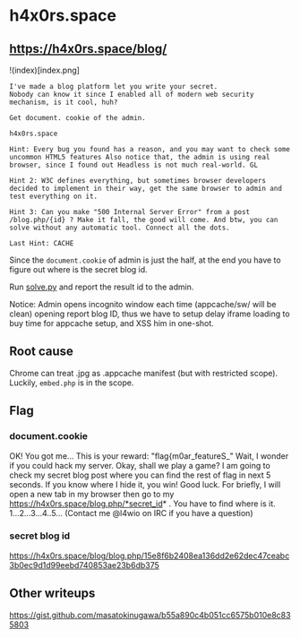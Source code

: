 # h4x0rs.space
## https://h4x0rs.space/blog/

!(index)[index.png]

```
I've made a blog platform let you write your secret. 
Nobody can know it since I enabled all of modern web security mechanism, is it cool, huh?

Get document. cookie of the admin.

h4x0rs.space

Hint: Every bug you found has a reason, and you may want to check some uncommon HTML5 features Also notice that, the admin is using real browser, since I found out Headless is not much real-world. GL

Hint 2: W3C defines everything, but sometimes browser developers decided to implement in their way, get the same browser to admin and test everything on it.

Hint 3: Can you make "500 Internal Server Error" from a post /blog.php/{id} ? Make it fall, the good will come. And btw, you can solve without any automatic tool. Connect all the dots.

Last Hint: CACHE
```

Since the `document.cookie` of admin is just the half, at the end you have to figure out where is the secret blog id.

Run [solve.py](solve.py) and report the result id to the admin.

Notice: Admin opens incognito window each time (appcache/sw/ will be clean) opening report blog ID, thus we have to setup delay iframe loading to buy time for appcache setup, and XSS him in one-shot.

## Root cause

Chrome can treat .jpg as .appcache manifest (but with restricted scope). Luckily, `embed.php` is in the scope.


## Flag
### document.cookie
OK! You got me... This is your reward: "flag{m0ar_featureS_" Wait, I wonder if you could hack my server. Okay, shall we play a game? I am going to check my secret blog post where you can find the rest of flag in next 5 seconds. If you know where I hide it, you win! Good luck. For briefly, I will open a new tab in my browser then go to my https://h4x0rs.space/blog.php/*secret_id* . You have to find where is it. 1...2...3...4..5... (Contact me @l4wio on IRC if you have a question)

### secret blog id
https://h4x0rs.space/blog/blog.php/15e8f6b2408ea136dd2e62dec47ceabc3b0ec9d1d99eebd740853ae23b6db375

## Other writeups
https://gist.github.com/masatokinugawa/b55a890c4b051cc6575b010e8c835803
